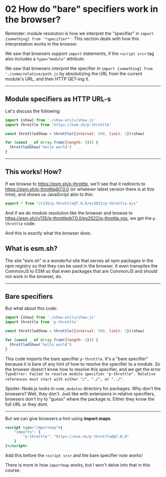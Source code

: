 # 02 How do "bare" specifiers work in the browser?

Reminder: module resolution is how we interpret the "specifier" in `import {something} from '*specifier*'`.
This section deals with how this interpretation works in the browser.

We saw that browsers support `import` statements, if the `<script src>` tag also includes a `type="module"` attribute.

We saw that browsers interpret the specifier in `import {something} from './some/relative/path.js` by
absolutizing the URL from the current module's URL, and then HTTP GET-ing it.

---

## Module specifiers as HTTP URL-s

Let's discuss the following:

```js
import {show} from './show-utils/show.js'
import throttle from 'https://esm.sh/p-throttle'

const throttledShow = throttle({interval: 500, limit: 1})(show)

for (const _ of Array.from({length: 5})) {
  throttledShow('hello world')
}
```

---

## This works! How?

If we browse to <https://esm.sh/p-throttle>, we'll see that it redirects to <https://esm.sh/p-throttle@7.0.0>
(or whatever latest version there is at this time), and shows us JavaScript akin to this:

```js
export * from "/v135/p-throttle@7.0.0/es2022/p-throttle.mjs"
```

And if we do module resolution like the browser and browse to
<https://esm.sh//v135/p-throttle@7.0.0/es2022/p-throttle.mjs>, we get the `p-throttle` code.

And this is exactly what the browser does.

## What is esm.sh?

The site "esm.sh" is a wonderful site that serves all npm packages in the npm registry so that they
can be used in the browser. It even transpiles the CommonJS to ESM so that even packages that are CommonJS
and should not work in the browser, do.

---

## Bare specifiers

But what about this code:

```js
import {show} from './show-utils/show.js'
import throttle from 'p-throttle'

const throttledShow = throttle({interval: 500, limit: 1})(show)

for (const _ of Array.from({length: 5})) {
  throttledShow('hello world')
}
```

This code imports the bare specifier `p-throttle`. It's a "bare specifier" because it is bare of any hint
of how to resolve the specifier to a module. So the browser doesn't know how to resolve this specifier,
and we get the error
`TypeError: Failed to resolve module specifier "p-throttle". Relative references must start with either "/", "./", or "../"`.

Spoiler: Node.js looks in `node_modules` directory for packages. Why don't the browsers? Well, they don't. Just
like with extensions in relative specifiers, browsers don't try to "guess" where the package is. Either they know
the full URL or they dont.

---

But we can give browsers a hint using **import maps**.

```jsx
<script type="importmap">{
	"imports": {
		"p-throttle": "https://esm.sh/p-throttle@@7.0.0"
	}
}</script>
```

Add this before the `<script src>` and the bare specifier now works!

There is more in how `importmap` works, but I won't delve into that in this course.
